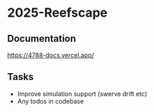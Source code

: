 # 2025-Reefscape

## Documentation
https://4788-docs.vercel.app/

## Tasks
- Improve simulation support (swerve drift etc)
- Any todos in codebase
